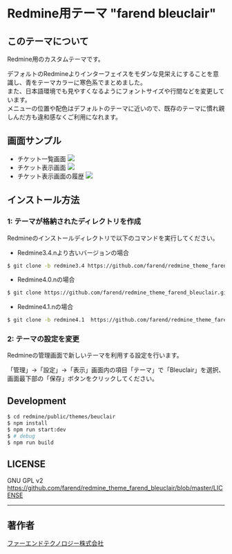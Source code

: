 # Redmine用テーマ "farend bleuclair"

## このテーマについて

Redmine用のカスタムテーマです。

デフォルトのRedmineよりインターフェイスをモダンな見栄えにすることを意識し、青をテーマカラーに寒色系でまとめました。  
また、日本語環境でも見やすくなるようにフォントサイズや行間などを変更しています。  
メニューの位置や配色はデフォルトのテーマに近いので、既存のテーマに慣れ親しんだ方も違和感なくご利用になれます。

## 画面サンプル

- チケット一覧画面
<kbd><img src="https://github.com/farend/redmine_theme_farend_bleuclair/blob/images/issues.png" /></kbd>
- チケット表示画面
<kbd><img src="https://github.com/farend/redmine_theme_farend_bleuclair/blob/images/issue.png" /></kbd>
- チケット表示画面の履歴
<kbd><img src="https://github.com/farend/redmine_theme_farend_bleuclair/blob/images/notes.png" /></kbd>

## インストール方法

### 1: テーマが格納されたディレクトリを作成

Redmineのインストールディレクトリで以下のコマンドを実行してください。

- Redmine3.4.nより古いバージョンの場合
```bash
$ git clone -b redmine3.4 https://github.com/farend/redmine_theme_farend_bleuclair.git public/themes/bleuclair
```

- Redmine4.0.nの場合
```bash
$ git clone https://github.com/farend/redmine_theme_farend_bleuclair.git public/themes/bleuclair
```

- Redmine4.1.nの場合
```bash
$ git clone -b redmine4.1  https://github.com/farend/redmine_theme_farend_bleuclair.git public/themes/bleuclair
```

### 2: テーマの設定を変更

Redmineの管理画面で新しいテーマを利用する設定を行います。

「管理」→「設定」→「表示」画面内の項目「テーマ」で「Bleuclair」を選択、画面最下部の「保存」ボタンをクリックしてください。

## Development

```bash
$ cd redmine/public/themes/beuclair
$ npm install
$ npm run start:dev
$ # debug
$ npm run build
```

## LICENSE

GNU GPL v2  
https://github.com/farend/redmine_theme_farend_bleuclair/blob/master/LICENSE

---
## 著作者

[ファーエンドテクノロジー株式会社](https://www.farend.co.jp/)
